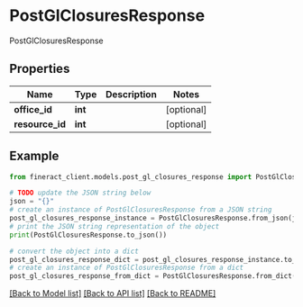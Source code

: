 # PostGlClosuresResponse

PostGlClosuresResponse

## Properties

Name | Type | Description | Notes
------------ | ------------- | ------------- | -------------
**office_id** | **int** |  | [optional] 
**resource_id** | **int** |  | [optional] 

## Example

```python
from fineract_client.models.post_gl_closures_response import PostGlClosuresResponse

# TODO update the JSON string below
json = "{}"
# create an instance of PostGlClosuresResponse from a JSON string
post_gl_closures_response_instance = PostGlClosuresResponse.from_json(json)
# print the JSON string representation of the object
print(PostGlClosuresResponse.to_json())

# convert the object into a dict
post_gl_closures_response_dict = post_gl_closures_response_instance.to_dict()
# create an instance of PostGlClosuresResponse from a dict
post_gl_closures_response_from_dict = PostGlClosuresResponse.from_dict(post_gl_closures_response_dict)
```
[[Back to Model list]](../README.md#documentation-for-models) [[Back to API list]](../README.md#documentation-for-api-endpoints) [[Back to README]](../README.md)


